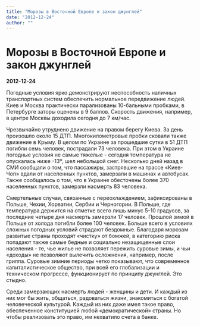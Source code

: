 ```yaml
---
title: "Морозы в Восточной Европе и закон джунглей"
date: "2012-12-24"
author: ""
---
```


# Морозы в Восточной Европе и закон джунглей

**2012-12-24** 

Погодные условия ярко демонстрируют неспособность наличных транспортных систем обеспечить нормальное передвижение людей. Киев и Москва практически парализованы 10-бальными пробками, в Петербурге заторы оценены в 9 баллов. Скорость движения, например, в центре Москвы доходила сегодня до 7 км/час.

Чрезвычайно утруднено движение на правом берегу Киева. За день произошло около 15 ДТП. Многокилометровые пробки сковали также движение в Крыму. В целом по Украине за прошедшие сутки в 51 ДТП погибли семь человек, пострадали 73 человека. При этом в Украине погодные условия не самые тяжелые - сегодня температура не опускалась ниже -13º, шел небольшой снег. Несколько дней назад в СМИ сообщали о том, что пассажиры, застрявшие на трассе «Киев-Чоп» вдали от населенных пунктов, замерзали в машинах и автобусах. Также сообщалось о том, что в Украине обесточены более 370 населенных пунктов, замерзли насмерть 83 человека.

Смертельные случаи, связанные с переохлаждением, зафиксированы в Польше, Чехии, Хорватии, Сербии и Черногории. В Польше, где температура держится на отметке всего лишь минус 5-10 градусов, за последние четыре дня насмерть замерзли 17 человек. Прошлой зимой в Польше от холода погибли более 100 человек. Больше всего в условиях сложных погодных условий страдают бездомные. Благодаря морозам развитые страны проходят «чистку» от бомжей, в категорию риска попадают также самые бедные и социально незащищенные слои населения - те, чье жилье не позволяет пережить суровые зимы, и чьи «доходы» не позволяют вылечить осложнения, например, после гриппа. Суровые зимние периоды четко показывают, что современное капиталистическое общество, при всей его глобализации и техническом прогрессе, функционирует по принципу джунглей. Это стыдно.

Среди замерзающих насмерть людей - женщины и дети. И каждый из них мог бы жить, общаться, радоваться жизни, знакомиться с богатой человеческой культурой. Каждый из них даже имел такое право, обеспеченное конституцией любой «демократической» страны. Но чтобы реализовать это право, им нехватило счета в банке.